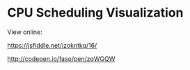 # CPU Scheduling Visualization

View online:

https://jsfiddle.net/jzokntkq/16/

http://codepen.io/faso/pen/zqWGQW
